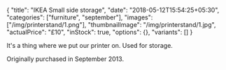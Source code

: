 {
    "title": "IKEA Small side storage",
    "date": "2018-05-12T15:54:25+05:30",
    "categories": ["furniture", "september"],
    "images": ["/img/printerstand/1.png"],
    "thumbnailImage": "/img/printerstand/1.jpg",
    "actualPrice": "£10",
    "inStock": true,
    "options": {},
    "variants": []
}

It's a thing where we put our printer on. Used for storage.

Originally purchased in September 2013.